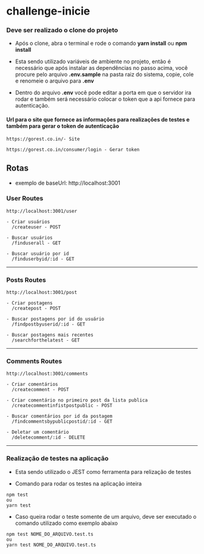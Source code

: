 # challenge-inicie

### Deve ser realizado o clone do projeto

- Após o clone, abra o terminal e rode o comando <b>yarn install</b> ou <b>npm install</b>

- Esta sendo utilizado variáveis de ambiente no projeto, então é necessário que após instalar as dependências no passo acima,
 você procure pelo arquivo <b>.env.sample</b> na pasta raiz do sistema, copie, cole e renomeie o arquivo para <b>.env</b>
 
- Dentro do arquivo <b>.env</b> você pode editar a porta em que o servidor ira rodar e também será necessário colocar o token que a api fornece para autenticação.

#### Url para o site que fornece as informações para realizações de testes e também para gerar o token de autenticação
    https://gorest.co.in/- Site
    
    https://gorest.co.in/consumer/login - Gerar token
    

## Rotas
- exemplo de baseUrl: http://localhost:3001

### User Routes 

```
http://localhost:3001/user

- Criar usuários
  /createuser - POST
    
- Buscar usuários
  /finduserall - GET
    
- Buscar usuário por id
  /finduserbyid/:id - GET
```
<hr> </hr>

### Posts Routes 
```
http://localhost:3001/post

- Criar postagens
  /createpost - POST
  
- Buscar postagens por id do usuário
  /findpostbyuserid/:id - GET
  
- Buscar postagens mais recentes
  /searchforthelatest - GET
```
<hr> </hr>

### Comments Routes 
```
http://localhost:3001/comments

- Criar comentários
  /createcomment - POST
  
- Criar comentário no primeiro post da lista publica
  /createcommentinfistpostpublic - POST
  
- Buscar comentários por id da postagem
  /findcommentsbypublicpostid/:id - GET
  
- Deletar um comentário
  /deletecomment/:id - DELETE
```
<hr> </hr>

### Realização de testes na aplicação
- Esta sendo utilizado o JEST como ferramenta para relização de testes

- Comando para rodar os testes na aplicação inteira

```
npm test
ou
yarn test
```

- Caso queira rodar o teste somente de um arquivo, deve ser executado o comando utilizado como exemplo abaixo
```
npm test NOME_DO_ARQUIVO.test.ts
ou
yarn test NOME_DO_ARQUIVO.test.ts
```




